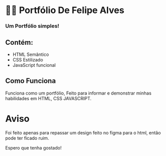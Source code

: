 # 👨‍💻 Portfólio De Felipe Alves
### Um Portfólio simples!

## Contém:
-  HTML Semântico
-  CSS Estilizado
-  JavaScript funcional

## Como Funciona
Funciona como um portfólio, Feito para informar e demonstrar minhas habilidades em HTML, CSS  JAVASCRIPT.

# Aviso
Foi feito apenas para repassar um design feito no figma para o html, então pode ter ficado ruim.

Espero que tenha gostado!
